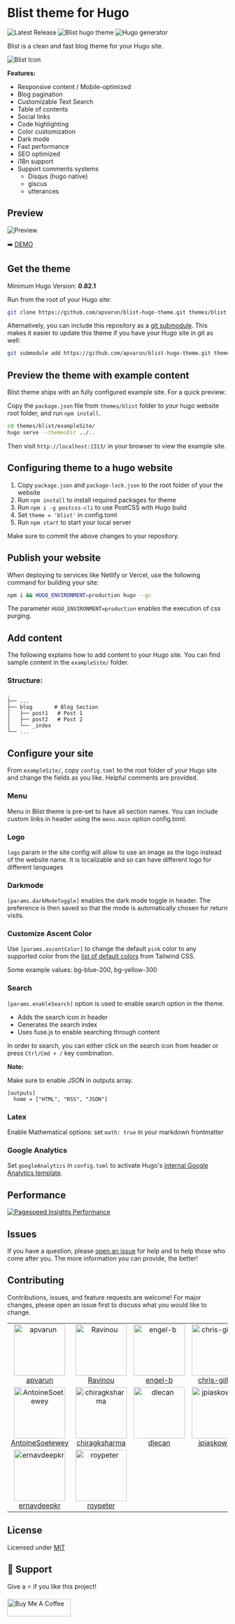 # Blist theme for Hugo

![Latest Release](https://img.shields.io/github/tag/apvarun/blist-hugo-theme.svg)
![Blist hugo theme](https://img.shields.io/github/license/apvarun/blist-hugo-theme)
![Hugo generator](https://img.shields.io/badge/generator-hugo-brightgreen)

Blist is a clean and fast blog theme for your Hugo site.

![Blist Icon](https://github.com/apvarun/blist-hugo-theme/raw/main/images/blist-logo.png)

**Features:**

- Responsive content / Mobile-optimized
- Blog pagination
- Customizable Text Search
- Table of contents
- Social links
- Code highlighting
- Color customization
- Dark mode
- Fast performance
- SEO optimized
- i18n support
- Support comments systems
  - Disqus (hugo native)
  - giscus
  - utterances

## Preview

![Preview](https://github.com/apvarun/blist-hugo-theme/raw/main/images/screenshot.png)

➡️ [DEMO](https://blist.vercel.app/)

## Get the theme

Minimum Hugo Version: **0.82.1**

Run from the root of your Hugo site:

```sh
git clone https://github.com/apvarun/blist-hugo-theme.git themes/blist
```

Alternatively, you can include this repository as a [git submodule](https://git-scm.com/docs/gitsubmodules). This makes it easier to update this theme if you have your Hugo site in git as well:

```sh
git submodule add https://github.com/apvarun/blist-hugo-theme.git themes/blist
```

## Preview the theme with example content

Blist theme ships with an fully configured example site. For a quick preview:

Copy the `package.json` file from `themes/blist` folder to your hugo website root folder, and run `npm install`.

```sh
cd themes/blist/exampleSite/
hugo serve --themesDir ../..
```

Then visit `http://localhost:1313/` in your browser to view the example site.

## Configuring theme to a hugo website

1. Copy `package.json` and `package-lock.json` to the root folder of your the website
2. Run `npm install` to install required packages for theme
3. Run `npm i -g postcss-cli` to use PostCSS with Hugo build
4. Set `theme = 'blist'` in config.toml
5. Run `npm start` to start your local server

Make sure to commit the above changes to your repository.

## Publish your website

When deploying to services like Netlify or Vercel, use the following command for building your site:

```sh
npm i && HUGO_ENVIRONMENT=production hugo --gc
```
The parameter `HUGO_ENVIRONMENT=production` enables the execution of css purging.

## Add content

The following explains how to add content to your Hugo site. You can find sample content in the `exampleSite/` folder.

### Structure:

    .
    ├── ...
    ├── blog       # Blog Section
    │   ├── post1   # Post 1
    │   ├── post2   # Post 2
    │   └── _index
    └── ...

## Configure your site

From `exampleSite/`, copy `config.toml` to the root folder of your Hugo site and change the fields as you like. Helpful comments are provided.

### Menu

Menu in Blist theme is pre-set to have all section names. You can include custom links in header using the `menu.main` option config.toml.

### Logo

`logo` param in the site config will allow to use an image as the logo instead of the website name. It is localizable and so can have different logo for different languages

### Darkmode

`[params.darkModeToggle]` enables the dark mode toggle in header. The preference is then saved so that the mode is automatically chosen for return visits.

### Customize Ascent Color

Use `[params.ascentColor]` to change the default `pink` color to any supported color from the [list of default colors](https://tailwindcss.com/docs/customizing-colors) from Tailwind CSS.

Some example values: bg-blue-200, bg-yellow-300

### Search

`[params.enableSearch]` option is used to enable search option in the theme.

- Adds the search icon in header
- Generates the search index
- Uses fuse.js to enable searching through content

In order to search, you can either click on the search icon from header or press `Ctrl/Cmd + /` key combination.

**Note:**

Make sure to enable JSON in outputs array.

```
[outputs]
  home = ["HTML", "RSS", "JSON"]
```

### Latex

Enable Mathematical options: set `math: true` in your markdown frontmatter

### Google Analytics

Set `googleAnalytics` in `config.toml` to activate Hugo's [internal Google Analytics template](https://gohugo.io/templates/internal/#google-analytics).

## Performance

[![Pagespeed Insights Performance](https://github.com/apvarun/blist-hugo-theme/raw/main/images/pagespeed-performance.png)](https://developers.google.com/speed/pagespeed/insights/?url=https%3A%2F%2Fblist.vercel.app&tab=mobile)

## Issues

If you have a question, please [open an issue](https://github.com/apvarun/blist-hugo-theme/issues) for help and to help those who come after you. The more information you can provide, the better!

## Contributing

Contributions, issues, and feature requests are welcome! For major changes, please open an issue first to discuss what you would like to change.

<table>
  <tr>
    <td align="center"><a href="https://github.com/apvarun"><img alt="apvarun"
          src="https://avatars.githubusercontent.com/u/8411309?v=4" width="117" /><br />apvarun</a></td>
    <td align="center"><a href="https://github.com/Ravinou"><img alt="Ravinou"
          src="https://avatars.githubusercontent.com/u/39600829?v=4" width="117" /><br />Ravinou</a></td>
    <td align="center"><a href="https://github.com/engel-b"><img alt="engel-b"
          src="https://avatars.githubusercontent.com/u/5812810?v=4" width="117" /><br />engel-b</a></td>
    <td align="center"><a href="https://github.com/chris-gillatt"><img alt="chris-gillatt"
          src="https://avatars.githubusercontent.com/u/9963006?v=4" width="117" /><br />chris-gillatt</a></td>
    <td align="center"><a href="https://github.com/apps/dependabot"><img alt="dependabot[bot]"
          src="https://avatars.githubusercontent.com/in/29110?v=4" width="117" /><br />dependabot[bot]</a></td>
    <td align="center"><a href="https://github.com/xLexip"><img alt="xLexip"
          src="https://avatars.githubusercontent.com/u/46321162?v=4" width="117" /><br />xLexip</a></td>
  </tr>
  <tr>
    <td align="center"><a href="https://github.com/AntoineSoetewey"><img alt="AntoineSoetewey"
          src="https://avatars.githubusercontent.com/u/17910063?v=4" width="117" /><br />AntoineSoetewey</a></td>
    <td align="center"><a href="https://github.com/chiragksharma"><img alt="chiragksharma"
          src="https://avatars.githubusercontent.com/u/74889769?v=4" width="117" /><br />chiragksharma</a></td>
    <td align="center"><a href="https://github.com/dlecan"><img alt="dlecan"
          src="https://avatars.githubusercontent.com/u/586631?v=4" width="117" /><br />dlecan</a></td>
    <td align="center"><a href="https://github.com/jpiaskowski"><img alt="jpiaskowski"
          src="https://avatars.githubusercontent.com/u/8420943?v=4" width="117" /><br />jpiaskowski</a></td>
    <td align="center"><a href="https://github.com/lucab85"><img alt="lucab85"
          src="https://avatars.githubusercontent.com/u/24267107?v=4" width="117" /><br />lucab85</a></td>
    <td align="center"><a href="https://github.com/Marty"><img alt="Marty"
          src="https://avatars.githubusercontent.com/u/100658?v=4" width="117" /><br />Marty</a></td>
  </tr>
  <tr>
    <td align="center"><a href="https://github.com/ernavdeepkr"><img alt="ernavdeepkr"
          src="https://avatars.githubusercontent.com/u/50796185?v=4" width="117" /><br />ernavdeepkr</a></td>
    <td align="center"><a href="https://github.com/roypeter"><img alt="roypeter"
          src="https://avatars.githubusercontent.com/u/16620459?v=4" width="117" /><br />roypeter</a></td>
  </tr>
</table>

## License

Licensed under [MIT](LICENSE)

## 🤝 Support

Give a ⭐️ if you like this project!

<a href="https://www.buymeacoffee.com/apvarun" target="_blank" rel="noopener"><img src="https://cdn.buymeacoffee.com/buttons/v2/default-yellow.png" height="40" width="145" alt="Buy Me A Coffee"></a>